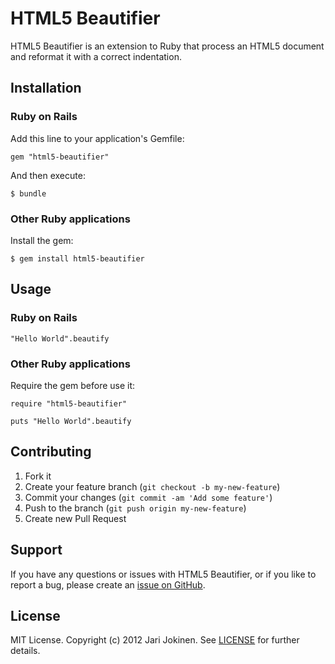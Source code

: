 # HTML5 Beautifier

HTML5 Beautifier is an extension to Ruby that process an HTML5 document and reformat it with a correct indentation.

## Installation

### Ruby on Rails

Add this line to your application's Gemfile:

    gem "html5-beautifier"

And then execute:

    $ bundle

### Other Ruby applications

Install the gem:

    $ gem install html5-beautifier

## Usage

### Ruby on Rails

    "Hello World".beautify

### Other Ruby applications

Require the gem before use it:

    require "html5-beautifier"

    puts "Hello World".beautify

## Contributing

1. Fork it
2. Create your feature branch (`git checkout -b my-new-feature`)
3. Commit your changes (`git commit -am 'Add some feature'`)
4. Push to the branch (`git push origin my-new-feature`)
5. Create new Pull Request

## Support

If you have any questions or issues with HTML5 Beautifier, or if you like to report a bug, please create an [issue on GitHub](https://github.com/jarijokinen/html5-beautifier/issues).

## License

MIT License. Copyright (c) 2012 Jari Jokinen. See [LICENSE](https://github.com/jarijokinen/html5-beautifier/LICENSE.txt) for further details.
